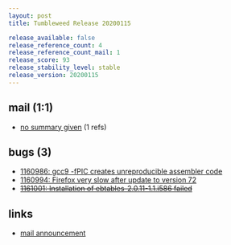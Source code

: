 ```yaml
---
layout: post
title: Tumbleweed Release 20200115

release_available: false
release_reference_count: 4
release_reference_count_mail: 1
release_score: 93
release_stability_level: stable
release_version: 20200115
---
```


## mail (1:1)

- [no summary given](https://lists.opensuse.org/archives/list/factory@lists.opensuse.org/thread/INKIGKWEITIZPMZUURVAC54M6VY7XCTT) (1 refs)

## bugs (3)

<!--more-->

- [1160986: gcc9 -fPIC creates unreproducible assembler code](https://bugzilla.opensuse.org/show_bug.cgi?id=1160986)
- [1160994: Firefox very slow after update to version 72](https://bugzilla.opensuse.org/show_bug.cgi?id=1160994)
- ~~[1161001: Installation of ebtables-2.0.11-1.1.i586 failed](https://bugzilla.opensuse.org/show_bug.cgi?id=1161001)~~



## links

- [mail announcement](https://lists.opensuse.org/archives/list/factory@lists.opensuse.org/thread/INKIGKWEITIZPMZUURVAC54M6VY7XCTT)
